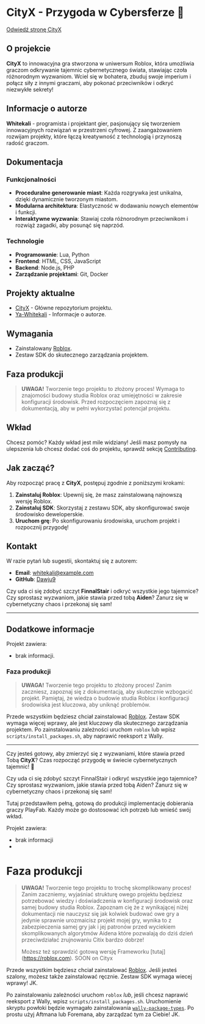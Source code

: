 # CityX - Przygoda w Cybersferze 🌆

[Odwiedź stronę CityX](https://dawju9.github.io/cityx/)

## O projekcie
**CityX** to innowacyjna gra stworzona w uniwersum Roblox, która umożliwia graczom odkrywanie tajemnic cybernetycznego świata, stawiając czoła różnorodnym wyzwaniom. Wciel się w bohatera, zbuduj swoje imperium i połącz siły z innymi graczami, aby pokonać przeciwników i odkryć niezwykłe sekrety!

## Informacje o autorze
**Whitekali** - programista i projektant gier, pasjonujący się tworzeniem innowacyjnych rozwiązań w przestrzeni cyfrowej. Z zaangażowaniem rozwijam projekty, które łączą kreatywność z technologią i przynoszą radość graczom.

## Dokumentacja

### Funkcjonalności
- **Proceduralne generowanie miast**: Każda rozgrywka jest unikalna, dzięki dynamicznie tworzonym miastom.
- **Modularna architektura**: Elastyczność w dodawaniu nowych elementów i funkcji.
- **Interaktywne wyzwania**: Stawiaj czoła różnorodnym przeciwnikom i rozwiąż zagadki, aby posunąć się naprzód.

### Technologie
- **Programowanie**: Lua, Python
- **Frontend**: HTML, CSS, JavaScript
- **Backend**: Node.js, PHP
- **Zarządzanie projektami**: Git, Docker

## Projekty aktualne
- [CityX](https://dawju9.github.io/cityx/) - Główne repozytorium projektu.
- [Ya-Whitekali](https://dawju9.github.io/Ya-Whitekali/) - Informacje o autorze.

## Wymagania
- Zainstalowany [Roblox](https://roblox.com).
- Zestaw SDK do skutecznego zarządzania projektem.

## Faza produkcji
> **UWAGA!** Tworzenie tego projektu to złożony proces! Wymaga to znajomości budowy studia Roblox oraz umiejętności w zakresie konfiguracji środowisk. Przed rozpoczęciem zapoznaj się z dokumentacją, aby w pełni wykorzystać potencjał projektu.

## Wkład
Chcesz pomóc? Każdy wkład jest mile widziany! Jeśli masz pomysły na ulepszenia lub chcesz dodać coś do projektu, sprawdź sekcję [Contributing](CONTRIBUTING.md).

## Jak zacząć?
Aby rozpocząć pracę z **CityX**, postępuj zgodnie z poniższymi krokami:

1. **Zainstaluj Roblox**: Upewnij się, że masz zainstalowaną najnowszą wersję Roblox.
2. **Zainstaluj SDK**: Skorzystaj z zestawu SDK, aby skonfigurować swoje środowisko deweloperskie.
3. **Uruchom grę**: Po skonfigurowaniu środowiska, uruchom projekt i rozpocznij przygodę!

## Kontakt
W razie pytań lub sugestii, skontaktuj się z autorem:
- **Email**: whitekali@example.com
- **GitHub**: [Dawju9](https://github.com/Dawju9)

Czy uda ci się zdobyć szczyt **FinnalStair** i odkryć wszystkie jego tajemnice? Czy sprostasz wyzwaniom, jakie stawia przed tobą **Aiden**? Zanurz się w cybernetyczny chaos i przekonaj się sam!

---

## Dodatkowe informacje

Projekt zawiera: 
- brak informacji.

### Faza produkcji

> **UWAGA!** Tworzenie tego projektu to złożony proces! Zanim zaczniesz, zapoznaj się z dokumentacją, aby skutecznie wzbogacić projekt. Pamiętaj, że wiedza o budowie studia Roblox i konfiguracji środowiska jest kluczowa, aby uniknąć problemów.

Przede wszystkim będziesz chciał zainstalować [Roblox](https://Roblox.com/). Zestaw SDK wymaga więcej wprawy, ale jest kluczowy dla skutecznego zarządzania projektem. Po zainstalowaniu zależności uruchom `roblox` lub wpisz `scripts/install_packages.sh`, aby naprawić reeksport z Wally. 

---

Czy jesteś gotowy, aby zmierzyć się z wyzwaniami, które stawia przed Tobą **CityX**? Czas rozpocząć przygodę w świecie cybernetycznych tajemnic! 🚀











Czy uda ci się zdobyć szczyt FinnalStair i odkryć wszystkie jego tajemnice? Czy sprostasz wyzwaniom, jakie stawia przed tobą Aiden? Zanurz się w cybernetyczny chaos i przekonaj się sam!

Tutaj przedstawiłem pełną, gotową do produkcji implementację dobierania graczy PlayFab. Każdy może go dostosować
ich potrzeb lub wnieść swój wkład.


Projekt zawiera:
-  brak informacji
-  
# Faza produkcji

> **UWAGA!** Tworzenie tego projektu to trochę skomplikowany proces!
> Zanim zaczniemy, wyjaśniać strukturę owego projektu będziesz potrzebować wiedzy i doświadczenia w konfiguracji środowisk oraz samej budowy studia Roblox. Zapoznam cię że z wynikającej niżej dokumentacji nie nauczysz się jak kolwiek budować owe gry a jedynie sprawnie urozmaicisz projekt mojej gry, wynika to z zabezpieczenia samej gry jak i jej patronów przed wyciekiem skomplikowanych algorytmów Aidena które pozwalają do dziś dzień przeciwdziałać zrujnowaniu Citix
> bardzo dobrze!
> 
> Możesz też sprawdzić gotową wersję Frameworku [tutaj] (https://roblox.com). SOON on Cityx


Przede wszystkim będziesz chciał zainstalować [Roblox](https://Roblox.com/). Jeśli jesteś szalony, możesz także zainstalować ręcznie. Zestaw SDK wymaga wiecej wprawy! JK.

Po zainstalowaniu zależności uruchom `roblox` *lub*, jeśli chcesz naprawić reeksport z Wally, wpisz `scripts/install_packages.sh`. Uruchomienie skryptu powłoki będzie wymagało zainstalowania [`wally-package-types`](https://github.com/JohnnyMorganz/wally-package-types). Po prostu użyj Aftmana lub Foremana, aby zarządzać tym za Ciebie! JK.
